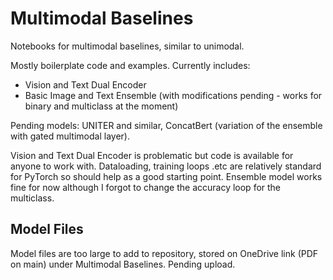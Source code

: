 
# Multimodal Baselines
Notebooks for multimodal baselines, similar to unimodal.

Mostly boilerplate code and examples. Currently includes:

- Vision and Text Dual Encoder
- Basic Image and Text Ensemble (with modifications pending - works for binary and multiclass at the moment)

Pending models: UNITER and similar, ConcatBert (variation of the ensemble with gated multimodal layer).

Vision and Text Dual Encoder is problematic but code is available for anyone to work with. Dataloading, training loops .etc are relatively standard for PyTorch so should help as a good starting point. Ensemble model works fine for now although I forgot to change the accuracy loop for the multiclass.


## Model Files
Model files are too large to add to repository, stored on OneDrive link (PDF on main) under Multimodal Baselines. Pending upload.
